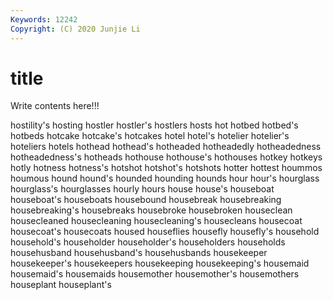 ```yaml
---
Keywords: 12242
Copyright: (C) 2020 Junjie Li
---
```


# title

Write contents here!!!
 
hostility's 
hosting 
hostler
hostler's 
hostlers 
hosts 
hot 
hotbed 
hotbed's 
hotbeds 
hotcake 
hotcake's 
hotcakes
hotel 
hotel's 
hotelier 
hotelier's 
hoteliers 
hotels 
hothead 
hothead's 
hotheaded 
hotheadedly
hotheadedness 
hotheadedness's 
hotheads 
hothouse 
hothouse's 
hothouses 
hotkey 
hotkeys 
hotly 
hotness
hotness's 
hotshot 
hotshot's 
hotshots 
hotter 
hottest 
hoummos 
houmous 
hound 
hound's
hounded 
hounding 
hounds 
hour 
hour's 
hourglass 
hourglass's 
hourglasses 
hourly 
hours
house 
house's 
houseboat 
houseboat's 
houseboats 
housebound 
housebreak 
housebreaking 
housebreaking's 
housebreaks
housebroke 
housebroken 
houseclean 
housecleaned 
housecleaning 
housecleaning's 
housecleans 
housecoat 
housecoat's 
housecoats
housed 
houseflies 
housefly 
housefly's 
household 
household's 
householder 
householder's 
householders 
households
househusband 
househusband's 
househusbands 
housekeeper 
housekeeper's 
housekeepers 
housekeeping 
housekeeping's 
housemaid 
housemaid's
housemaids 
housemother 
housemother's 
housemothers 
houseplant 
houseplant's 
